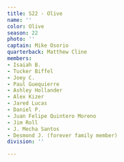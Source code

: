 ```yaml
---
title: S22 - Olive
name: ''
color: Olive
season: 22
photo: ''
captain: Mike Osorio
quarterback: Matthew Cline
members:
- Isaiah B.
- Tucker Biffel
- Joey C.
- Paul Guequierre
- Ashley Hollander
- Alex Kizer
- Jared Lucas
- Daniel P.
- Juan Felipe Quintero Moreno
- Jim Roll
- J. Mecha Santos
- Desmond J. (forever family member)
division: ''

---
```

